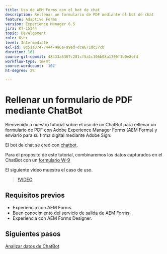 ```yaml
---
title: Uso de AEM Forms con el bot de chat
description: Rellenar un formulario de PDF mediante el bot de chat
feature: Adaptive Forms
version: Experience Manager 6.5
jira: KT-15344
topic: Development
role: User
level: Intermediate
exl-id: 8c51a374-7444-4a6a-99ed-dce671dc57cb
duration: 161
source-git-commit: 48433a5367c281cf5a1c106b08a1306f1b0e8ef4
workflow-type: tm+mt
source-wordcount: '102'
ht-degree: 2%

---
```


# Rellenar un formulario de PDF mediante ChatBot

Bienvenido a nuestro tutorial sobre el uso de un ChatBot para rellenar un formulario de PDF con Adobe Experience Manager Forms (AEM Forms) y enviarlo para su firma digital mediante Adobe Sign.

El bot de chat se creó con [chatbot](https://www.chatbot.com/).

Para el propósito de este tutorial, combinaremos los datos capturados en el ChatBot con un [formulario W-9](assets/fw9.xdp)

El siguiente vídeo muestra el caso de uso.

>[!VIDEO](https://video.tv.adobe.com/v/3441795?learn=on&captions=spa)

## Requisitos previos

* Experiencia con AEM Forms.
* Buen conocimiento del servicio de salida de AEM Forms.
* Experiencia con AEM Forms Designer.

## Siguientes pasos

[Analizar datos de ChatBot](parse-chat-bot-data.md)
